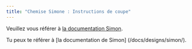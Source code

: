 ```yaml
---
title: "Chemise Simone : Instructions de coupe"
---
```


<Note>

Veuillez vous référer à [la documentation Simon](/docs/patterns/simon/).

Tu peux te référer à [la documentation de Simon] (/docs/designs/simon/).

</Note>
